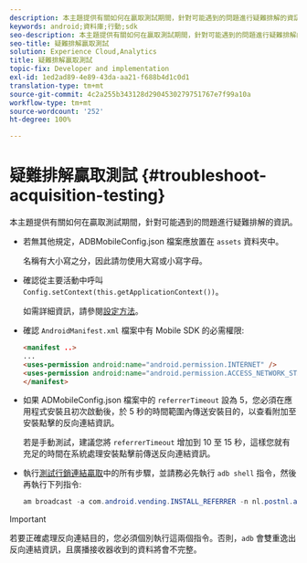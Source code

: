 ```yaml
---
description: 本主題提供有關如何在贏取測試期間，針對可能遇到的問題進行疑難排解的資訊。
keywords: android;資料庫;行動;sdk
seo-description: 本主題提供有關如何在贏取測試期間，針對可能遇到的問題進行疑難排解的資訊。
seo-title: 疑難排解贏取測試
solution: Experience Cloud,Analytics
title: 疑難排解贏取測試
topic-fix: Developer and implementation
exl-id: 1ed2ad89-4e89-43da-aa21-f688b4d1c0d1
translation-type: tm+mt
source-git-commit: 4c2a255b343128d2904530279751767e7f99a10a
workflow-type: tm+mt
source-wordcount: '252'
ht-degree: 100%

---
```


# 疑難排解贏取測試 {#troubleshoot-acquisition-testing}

本主題提供有關如何在贏取測試期間，針對可能遇到的問題進行疑難排解的資訊。

* 若無其他規定，ADBMobileConfig.json 檔案應放置在 `assets` 資料夾中。

   名稱有大小寫之分，因此請勿使用大寫或小寫字母。

* 確認從主要活動中呼叫 `Config.setContext(this.getApplicationContext())`。

   如需詳細資訊，請參閱[設定方法](https://docs.adobe.com/content/help/zh-Hant/mobile-services/android/configuration-android/methods.html)。

* 確認 `AndroidManifest.xml` 檔案中有 Mobile SDK 的必需權限:

   ```html
   <manifest ..>
   ... 
   <uses-permission android:name="android.permission.INTERNET" />
   <uses-permission android:name="android.permission.ACCESS_NETWORK_STATE" />
   </manifest>
   ```

* 如果 ADMobileConfig.json 檔案中的 `referrerTimeout` 設為 5，您必須在應用程式安裝且初次啟動後，於 5 秒的時間範圍內傳送安裝目的，以查看附加至安裝點擊的反向連結資訊。

   若是手動測試，建議您將 `referrerTimeout` 增加到 10 至 15 秒，這樣您就有充足的時間在系統處理安裝點擊前傳送反向連結資訊。

* 執行[測試行銷連結贏取](https://docs.adobe.com/content/help/zh-Hant/mobile-services/android/acquisition-android/t-testing-marketing-link-acquisition.html)中的所有步驟，並請務必先執行 `adb shell` 指令，然後再執行下列指令:

   ```java
   am broadcast -a com.android.vending.INSTALL_REFERRER -n nl.postnl.app/.tracking.AdobeAcquisitionLinkBroadcastReceiver --es "referrer" "utm_source=adb_acq_v3&utm_campaign=adb_acq_v3&utm_content=<the newly generated id at step #7>"
   ```

>[!IMPORTANT]
>
>若要正確處理反向連結目的，您必須個別執行這兩個指令。否則，`adb` 會雙重逸出反向連結資訊，且廣播接收器收到的資料將會不完整。

